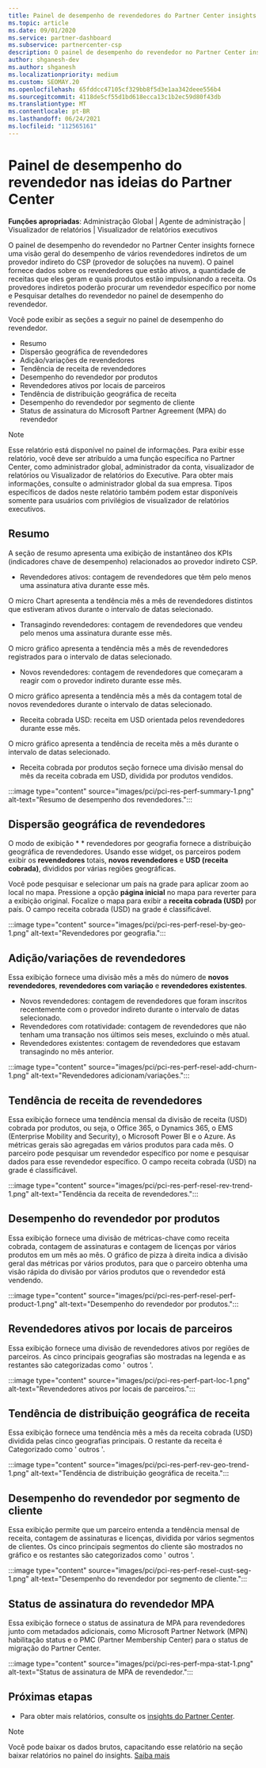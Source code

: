 ```yaml
---
title: Painel de desempenho de revendedores do Partner Center insights
ms.topic: article
ms.date: 09/01/2020
ms.service: partner-dashboard
ms.subservice: partnercenter-csp
description: O painel de desempenho do revendedor no Partner Center insights fornece uma visão geral do desempenho de vários revendedores indiretos de um provedor indireto do CSP (provedor de soluções na nuvem).
author: shganesh-dev
ms.author: shganesh
ms.localizationpriority: medium
ms.custom: SEOMAY.20
ms.openlocfilehash: 65fddcc47105cf329bb8f5d3e1aa342deee556b4
ms.sourcegitcommit: 4118de5cf55d1bd618ecca13c1b2ec59d80f43db
ms.translationtype: MT
ms.contentlocale: pt-BR
ms.lasthandoff: 06/24/2021
ms.locfileid: "112565161"
---
```

# <a name="reseller-performance-dashboard-in-partner-center-insights"></a>Painel de desempenho do revendedor nas ideias do Partner Center

**Funções apropriadas**: Administração Global | Agente de administração | Visualizador de relatórios | Visualizador de relatórios executivos

O painel de desempenho do revendedor no Partner Center insights fornece uma visão geral do desempenho de vários revendedores indiretos de um provedor indireto do CSP (provedor de soluções na nuvem). O painel fornece dados sobre os revendedores que estão ativos, a quantidade de receitas que eles geram e quais produtos estão impulsionando a receita. Os provedores indiretos poderão procurar um revendedor específico por nome e Pesquisar detalhes do revendedor no painel de desempenho do revendedor.

Você pode exibir as seções a seguir no painel de desempenho do revendedor.

- Resumo
- Dispersão geográfica de revendedores
- Adição/variações de revendedores 
- Tendência de receita de revendedores 
- Desempenho do revendedor por produtos
- Revendedores ativos por locais de parceiros
- Tendência de distribuição geográfica de receita
- Desempenho do revendedor por segmento de cliente
- Status de assinatura do Microsoft Partner Agreement (MPA) do revendedor

 > [!NOTE]
 > Esse relatório está disponível no painel de informações. Para exibir esse relatório, você deve ser atribuído a uma função específica no Partner Center, como administrador global, administrador da conta, visualizador de relatórios ou Visualizador de relatórios do Executive. Para obter mais informações, consulte o administrador global da sua empresa. Tipos específicos de dados neste relatório também podem estar disponíveis somente para usuários com privilégios de visualizador de relatórios executivos.

## <a name="summary"></a>Resumo

A seção de resumo apresenta uma exibição de instantâneo dos KPIs (indicadores chave de desempenho) relacionados ao provedor indireto CSP.

- Revendedores ativos: contagem de revendedores que têm pelo menos uma assinatura ativa durante esse mês.

O micro Chart apresenta a tendência mês a mês de revendedores distintos que estiveram ativos durante o intervalo de datas selecionado.

- Transagindo revendedores: contagem de revendedores que vendeu pelo menos uma assinatura durante esse mês. 

O micro gráfico apresenta a tendência mês a mês de revendedores registrados para o intervalo de datas selecionado.

- Novos revendedores: contagem de revendedores que começaram a reagir com o provedor indireto durante esse mês. 

O micro gráfico apresenta a tendência mês a mês da contagem total de novos revendedores durante o intervalo de datas selecionado.

- Receita cobrada USD: receita em USD orientada pelos revendedores durante esse mês. 

O micro gráfico apresenta a tendência de receita mês a mês durante o intervalo de datas selecionado.

- Receita cobrada por produtos seção fornece uma divisão mensal do mês da receita cobrada em USD, dividida por produtos vendidos. 

:::image type="content" source="images/pci/pci-res-perf-summary-1.png" alt-text="Resumo de desempenho dos revendedores.":::

## <a name="geographical-spread-of-resellers"></a>Dispersão geográfica de revendedores

O modo de exibição * * revendedores por geografia fornece a distribuição geográfica de revendedores. Usando esse widget, os parceiros podem exibir os **revendedores** totais, **novos revendedores** e **USD (receita cobrada)**, divididos por várias regiões geográficas.

Você pode pesquisar e selecionar um país na grade para aplicar zoom ao local no mapa. Pressione a opção **página inicial** no mapa para reverter para a exibição original. Focalize o mapa para exibir a **receita cobrada (USD)** por país. O campo receita cobrada (USD) na grade é classificável.

:::image type="content" source="images/pci/pci-res-perf-resel-by-geo-1.png" alt-text="Revendedores por geografia.":::

## <a name="resellers-addchurns"></a>Adição/variações de revendedores

Essa exibição fornece uma divisão mês a mês do número de **novos revendedores**, **revendedores com variação** e **revendedores existentes**. 

- Novos revendedores: contagem de revendedores que foram inscritos recentemente com o provedor indireto durante o intervalo de datas selecionado.
- Revendedores com rotatividade: contagem de revendedores que não tenham uma transação nos últimos seis meses, excluindo o mês atual.
- Revendedores existentes: contagem de revendedores que estavam transagindo no mês anterior.

:::image type="content" source="images/pci/pci-res-perf-resel-add-churn-1.png" alt-text="Revendedores adicionam/variações.":::

## <a name="resellers-revenue-trend"></a>Tendência de receita de revendedores 

Essa exibição fornece uma tendência mensal da divisão de receita (USD) cobrada por produtos, ou seja, o Office 365, o Dynamics 365, o EMS (Enterprise Mobility and Security), o Microsoft Power BI e o Azure. As métricas gerais são agregadas em vários produtos para cada mês. O parceiro pode pesquisar um revendedor específico por nome e pesquisar dados para esse revendedor específico. O campo receita cobrada (USD) na grade é classificável.

:::image type="content" source="images/pci/pci-res-perf-resel-rev-trend-1.png" alt-text="Tendência da receita de revendedores.":::

## <a name="reseller-performance-by-products"></a>Desempenho do revendedor por produtos

Essa exibição fornece uma divisão de métricas-chave como receita cobrada, contagem de assinaturas e contagem de licenças por vários produtos em um mês ao mês. O gráfico de pizza à direita indica a divisão geral das métricas por vários produtos, para que o parceiro obtenha uma visão rápida do divisão por vários produtos que o revendedor está vendendo.

:::image type="content" source="images/pci/pci-res-perf-resel-perf-product-1.png" alt-text="Desempenho do revendedor por produtos.":::

## <a name="active-resellers-by-partner-locations"></a>Revendedores ativos por locais de parceiros

Essa exibição fornece uma divisão de revendedores ativos por regiões de parceiros. As cinco principais geografias são mostradas na legenda e as restantes são categorizadas como ' outros '.

:::image type="content" source="images/pci/pci-res-perf-part-loc-1.png" alt-text="Revendedores ativos por locais de parceiros.":::

## <a name="revenue-geo-distribution-trend"></a>Tendência de distribuição geográfica de receita

Essa exibição fornece uma tendência mês a mês da receita cobrada (USD) dividida pelas cinco geografias principais.  O restante da receita é Categorizado como ' outros '.

:::image type="content" source="images/pci/pci-res-perf-rev-geo-trend-1.png" alt-text="Tendência de distribuição geográfica de receita.":::

## <a name="reseller-performance-by-customer-segment"></a>Desempenho do revendedor por segmento de cliente

Essa exibição permite que um parceiro entenda a tendência mensal de receita, contagem de assinaturas e licenças, dividida por vários segmentos de clientes. Os cinco principais segmentos do cliente são mostrados no gráfico e os restantes são categorizados como ' outros '.

:::image type="content" source="images/pci/pci-res-perf-resel-cust-seg-1.png" alt-text="Desempenho do revendedor por segmento de cliente.":::

## <a name="reseller-mpa-signing-status"></a>Status de assinatura do revendedor MPA

Essa exibição fornece o status de assinatura de MPA para revendedores junto com metadados adicionais, como Microsoft Partner Network (MPN) habilitação status e o PMC (Partner Membership Center) para o status de migração do Partner Center.

:::image type="content" source="images/pci/pci-res-perf-mpa-stat-1.png" alt-text="Status de assinatura de MPA de revendedor.":::

## <a name="next-steps"></a>Próximas etapas

- Para obter mais relatórios, consulte os [insights do Partner Center](partner-center-insights.md).

>[!NOTE] 
> Você pode baixar os dados brutos, capacitando esse relatório na seção baixar relatórios no painel do insights. [Saiba mais](pci-download-reports.md) 
